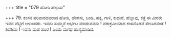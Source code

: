 +++
title = "079 ಹೋರಿ ಹೆಙ್ಗುಸು"

+++
79. ಕಂಸನ ಪರಿವಾರದವರಾದ ಹೋರಿ, ಹೆಂಗಸು, ಬಂಡಿ, ಹಕ್ಕಿ, ಗಾಳಿ, ಕುದುರೆ, ಹೆಬ್ಬಾವು, ಕತ್ತೆ ಈ ವೀರರು ಇವನ ಪೆಟ್ಟಿಗೆ ಅಳುಕಿದರು. ಇವನು ಸುಮ್ಮನೆ ಆರ್ಭಟ ಮಾಡುವವನು ! ಪರಾಕ್ರಮಿಯಾದ ಕಂಸನೊಡನೆ ಸೆಣಸಿದನಂತೆ ! ಶಿವಶಿವಾ ! ಇವನು ಮಹ ಶೂರ ! ಎಂದು ಮಗಧ ಹಾಸ್ಯಮಾಡಿದ.
